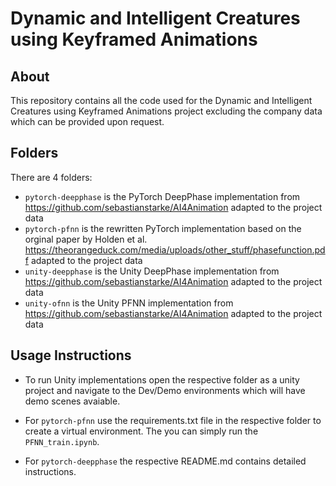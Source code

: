 # Dynamic and Intelligent Creatures using Keyframed Animations

## About
This repository contains all the code used for the Dynamic and Intelligent Creatures using Keyframed Animations project excluding the company data which can be provided upon request. 

## Folders
There are 4 folders:

* `pytorch-deepphase` is the PyTorch DeepPhase implementation from https://github.com/sebastianstarke/AI4Animation adapted to the project data
* `pytorch-pfnn` is the rewritten PyTorch implementation based on the orginal paper by Holden  et al. https://theorangeduck.com/media/uploads/other_stuff/phasefunction.pdf adapted to the project data
* `unity-deepphase` is the Unity DeepPhase implementation from https://github.com/sebastianstarke/AI4Animation adapted to the project data
* `unity-ofnn` is the Unity PFNN implementation from https://github.com/sebastianstarke/AI4Animation adapted to the project data

## Usage Instructions

* To run Unity implementations open the respective folder as a unity project and navigate to the Dev/Demo environments which will have demo scenes avaiable.

* For  `pytorch-pfnn`  use the requirements.txt file in the respective folder to create a virtual environment. The you can simply run the  `PFNN_train.ipynb`.

* For `pytorch-deepphase`  the respective README.md contains detailed instructions.